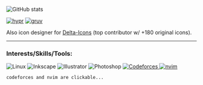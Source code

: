 ![GitHub stats](https://github-readme-stats.vercel.app/api?username=eeelbrens\&show_icons=true\&rank_icon=github\&hide_title=true\&show=prs_merged\&hide=prs\&bg_color=1d1f21\&title_color=c5c8c6\&text_color=b4b7b4\&icon_color=c5c8c6)

[![hypr](https://github-readme-stats.vercel.app/api/pin/?username=eeelbrens\&repo=dotfiles-hyprland\&bg_color=1d1f21\&title_color=8abeb7\&text_color=b4b7b4\&icon_color=8abeb7)](https://github.com/eeelbrens/dotfiles-hyprland) [![gruv](https://github-readme-stats.vercel.app/api/pin/?username=eeelbrens\&repo=dotfiles-sway\&bg_color=1d1f21\&title_color=de935f\&text_color=b4b7b4\&icon_color=de935f)](https://github.com/eeelbrens/dotfiles-sway)

Also icon designer for [Delta-Icons](https://github.com/Delta-Icons/android) (top contributor w/ +180 original icons).

---

### Interests/Skills/Tools:
![Linux](https://img.shields.io/badge/Linux-black?style=for-the-badge&logo=linux&logoColor=white)
![Inkscape](https://img.shields.io/badge/Inkscape-black?style=for-the-badge&logo=inkscape&logoColor=white)
![Illustrator](https://img.shields.io/badge/Illustrator-%23FF9A00?style=for-the-badge&logo=adobeillustrator&logoColor=white)
![Photoshop](https://img.shields.io/badge/Photoshop-%2331A8FF?style=for-the-badge&logo=adobephotoshop&logoColor=white)
[![Codeforces](https://img.shields.io/badge/Codeforces-Handle%3A_elbrens-%231F8ACB?style=for-the-badge&logo=codeforces&logoColor=black&labelColor=%23F8CC4F)
](https://codeforces.com/profile/elbrens)
[![nvim](https://img.shields.io/badge/Nvim-%2357A143?style=for-the-badge&logo=neovim&logoColor=white)
](https://github.com/eeelbrens/dotfiles-hyprland/tree/main/.config/nvim)

`codeforces and nvim are clickable...`
